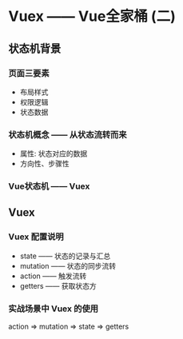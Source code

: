 # Vuex —— Vue全家桶 (二)

## 状态机背景
### 页面三要素
* 布局样式
* 权限逻辑
* 状态数据

### 状态机概念 —— 从状态流转而来
* 属性: 状态对应的数据
* 方向性、步骤性

### Vue状态机 —— Vuex


## Vuex

### Vuex 配置说明
* state —— 状态的记录与汇总
* mutation —— 状态的同步流转
* action —— 触发流转
* getters —— 获取状态方 

### 实战场景中 Vuex 的使用
action => mutation => state => getters
